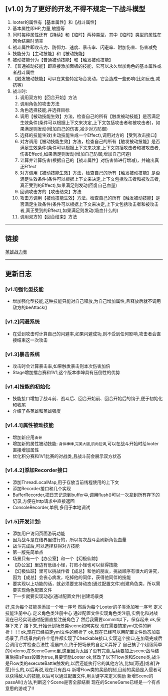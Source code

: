 ## [v1.0] 为了更好的开发,不得不规定一下战斗模型
1. looter的属性有【基本属性】和【战斗属性】
2. 基本属性即HP,力量,敏捷等
3. 同时每种属性还有【持续】和【临时】两种类型，其中【临时】类型的属性在回合结束时清空
4. 战斗属性即攻击力、防御力、速度、暴击率、闪避率、附加伤害、伤害减免
5. 技能分为【主动技能】和【被动技能】
6. 被动技能分为【普通被动技能】和【触发被动技能】
7. 【普通被动技能】即直接添加面板的技能，它可以永久增加角色的基本属性或者战斗属性
8. 【触发被动技能】可以在某些特定场合发动，它会造成一些影响(比如反击,减抗等)
9. 战斗时:
   1. 调用双方的【回合开始】方法
   2. 调用角色的攻击方法
   3. 角色选择技能,并选择目标
   4. 调用【被动技能生效】方法，检查自己的所有【触发被动技能】是否满足生效条件(条件可以根据上下文来决定,上下文包括攻击者和被攻击者)，如果满足则发动(增加自己的伤害,减少对方防御)
   5. 选择的技能生效(主动技能生成一个Effect),调用对方的【受到攻击接口】
   6. 对方调用【被动技能生效】方法，检查自己的所有【触发被动技能】是否满足生效条件(条件可以根据上下文来决定,上下文包括攻击者和被攻击者,伤害Effect),如果满足则发动(增加自己防御,增加自己闪避)
   7. 计算并计算伤害(根据自己的【战斗属性】对伤害值进行增减)，并输出真正Effect
   8. 对方调用【被动技能生效】方法，检查自己的所有【触发被动技能】是否满足生效条件(条件可以根据上下文来决定,上下文包括攻击者和被攻击者,真正受到的Effect),如果满足则发动(回复自己血量)
   9. 回调攻击方的【攻击结束】方法
   10. 攻击方调用【被动技能生效】方法，检查自己的所有【触发被动技能】是否满足生效条件(条件可以根据上下文来决定,上下文包括攻击者和被攻击者,真正受到的Effect),如果满足则发动(吸血什么的)
   11. 调用双方的【回合结束】方法

---

## 链接

[英雄战力表](src/main/java/com/nikfce/role/hero/README.MD)


---
## 更新日志

### [v1.1]强化型技能

- 增加强化型技能,这种技能只能对自己释放,为自己增加属性,且释放后就不调用敌方的beAttack()


### [v1.2]闪避系统

- 在受到攻击时计算自己的闪避率,如果闪避成功,则不受到任何影响,攻击者会直接结束这一次攻击


### [v1.3]暴击系统

- 攻击时会计算暴击率,如果触发暴击则本次伤害加倍
- Stage增加擂台赛和1V1,这个版本李坤具有压倒性的优势


### [v1.4]技能的初始化

- 技能接口增加了战斗前、战斗后、回合开始前、回合开始后的钩子,便于初始化和收尾
- 介绍了各英雄和英雄强度

### [v1.4.1]属性被动技能

- 增加新应用`勇哥`
- 增加新的属性被动技能: `身体棒棒`,`完美大腿`,`肌肉拉满`,可以在战斗开始时给looter直接增加属性
- 优化积分赛和1V1比赛的对战类,且战斗前会展示双方状态

### [v1.4.2]添加Recorder接口

- 添加ThreadLocalMap,用于存放当前线程使用的上下文
- 添加Recorder接口和几个实现
- BufferRecorder,把日志记录到buffer中,调用flush()可以一次拿到所有存下的记录,方便在http请求中直接返回
- ConsoleRecorder,单例,多用于本地调试

### [v1.5]开发计划:

- 添加用户访问页面游玩功能
- 因为战斗是在结界里进行的，所以每次战斗会刷新角色血量
- 战斗完成后,可以选择获得对方技能
- 第一版先简单点
- 场景只有一个【办公室】和一个【幻极仙踪】
- 【办公室】里边有低级小怪，打败小怪也可以获得技能
- 【幻极仙踪】里可以挑战作者【成总】和他的朋友，挑战顺序有很大的讲究，因为【成总】会丧心病发，吃掉他的同伴，获得他同伴的技能
- 要实现以上功能的话，就必须要支持动态(通过配置文件)创建角色类，所以需要实现角色配置文件
- 下一步就要实现动态(通过配置文件)创建场景类

好,先为每个技能类添加一个唯一序号
然后为每个Looter的子类添加唯一序号
定义技能注册中心
定义角色类注册中心
通过配置文件实现角色类注册,实例化和对战
现在已经实现通过配置直接注册角色了
然后我需要commit以下，保存起来
ok,保存下来了
接下来,开始计划场景类scene如何实现
现在需要搞定yml文件的解析！！!
ok,现在已经搞定yml文件的解析了
ok,现在已经可以用配置文件动态加载场景了,且场景内的各个组件都实现了Checkable接口,实现这个接口,在加载完成后会调用它并检查合法性
凌晨四点,终于把场景的自定义弄好了
自己搞了个超级简单的小demo,在SceneGame里,这里因为太困了没有完善,后续要加上scene战斗结束后把isPass设置为true,且要奖励Looter
ok,修改了以下Flow类和Scene类,战斗是Flow类的executeBattle触发的,以后还能执行它的其他方法,比如[奇遇]或者[许愿]什么的,以后再说,现在只有战斗
新增Flow类的奖励机制,目前的奖励是入侵者可以获得敌人的技能,以后可以通过配置文件,用关键字来定义奖励
新增Scene的passAll()方法,判断这个Scene是否全部结束
现在的SceneGame已经是一个有点意思的游戏了!!